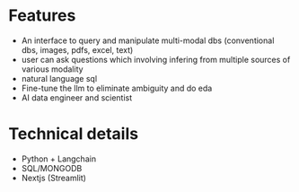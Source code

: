 # Features
- An interface to query and manipulate multi-modal dbs (conventional dbs, images, pdfs, excel, text)
- user can ask questions which involving infering from multiple sources of various modality 
- natural language sql 
- Fine-tune the llm to eliminate ambiguity and do eda 
- AI data engineer and scientist 

# Technical details
- Python + Langchain
- SQL/MONGODB
- Nextjs (Streamlit)
